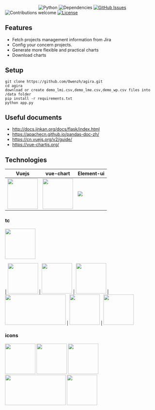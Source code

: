 &nbsp;&nbsp;&nbsp;&nbsp;&nbsp;&nbsp;&nbsp;&nbsp;&nbsp;&nbsp;&nbsp;&nbsp;&nbsp;
&nbsp;&nbsp;&nbsp;&nbsp;&nbsp;&nbsp;&nbsp;&nbsp;&nbsp;&nbsp;&nbsp;&nbsp;&nbsp;
![Python](https://img.shields.io/badge/python-v3.5.4-blue.svg)
![Dependencies](https://img.shields.io/badge/dependencies-up%20to%20date-brightgreen.svg)
[![GitHub Issues](https://img.shields.io/github/issues/anfederico/flaskex.svg)](https://github.com/anfederico/flaskex/issues)
![Contributions welcome](https://img.shields.io/badge/contributions-welcome-orange.svg)
[![License](https://img.shields.io/badge/license-MIT-blue.svg)](https://opensource.org/licenses/MIT)


## Features
- Fetch projects management information from Jira
- Config your concern projects.
- Generate more flexible and practical charts
- Download charts

## Setup
``` 
git clone https://github.com/Owenzh/agira.git
cd agira
download or create demo_lmi.csv,demo_lme.csv,demo_wp.csv files into /data folder
pip install -r requirements.txt
python app.py
```

## Useful documents
- http://docs.jinkan.org/docs/flask/index.html
- https://apachecn.github.io/pandas-doc-zh/
- https://cn.vuejs.org/v2/guide/
- https://vue-chartjs.org/

## Technologies

| Vuejs | vue-chart | Element-ui |
| ------ | ------ | ------ |
| <img src="https://vuejs.org/images/logo.png" width=100 height=100 /> | <img src="https://vue-chartjs.org/vue-chartjs.png" width=100 height=100 /> | <img src="https://camo.githubusercontent.com/462f24153b8e8739c8ea71f7102585c4cb0e1575/68747470733a2f2f63646e2e7261776769742e636f6d2f456c656d6546452f656c656d656e742f6465762f656c656d656e745f6c6f676f2e737667" />


### tc
<img src="http://pandas.pydata.org/_static/pandas_logo.png" width=100 height=100 />

| <img src="http://flask.pocoo.org/docs/1.0/_static/flask.png" width=100 height=100 /> | <img src="https://vuejs.org/images/logo.png" width=100 height=100 /> | <img src="https://vue-chartjs.org/vue-chartjs.png" width=100 height=100 />
| <img src="https://camo.githubusercontent.com/462f24153b8e8739c8ea71f7102585c4cb0e1575/68747470733a2f2f63646e2e7261776769742e636f6d2f456c656d6546452f656c656d656e742f6465762f656c656d656e745f6c6f676f2e737667" width=200 height=100 /> | <img src="https://zos.alipayobjects.com/rmsportal/aGpKpuxoGfZqJobMPLvj.svg" width=100 height=100 /> | <img src="https://zos.alipayobjects.com/rmsportal/aGpKpuxoGfZqJobMPLvj.svg" width=100 height=100 />

### icons
<tr>
<td><img src="http://flask.pocoo.org/docs/1.0/_static/flask.png" width=100 height=100 /></td>
<td><img src="https://vuejs.org/images/logo.png" width=100 height=100 /></td>
</tr>
<img src="https://vue-chartjs.org/vue-chartjs.png" width=100 height=100 />
<img src="https://camo.githubusercontent.com/462f24153b8e8739c8ea71f7102585c4cb0e1575/68747470733a2f2f63646e2e7261776769742e636f6d2f456c656d6546452f656c656d656e742f6465762f656c656d656e745f6c6f676f2e737667" width=200 height=100 />
<img src="https://zos.alipayobjects.com/rmsportal/aGpKpuxoGfZqJobMPLvj.svg" width=100 height=100 />
<!-- <svg width="160" height="160" viewBox="0 0 160 160" xmlns="http://www.w3.org/2000/svg"><title>Artboard 6</title><g fill="none" fill-rule="evenodd"><path d="M144.086 80.568c-21.978.43-17.402 14.346-32.89 17.866C95.46 102.01 92.975 60 77.243 60c-15.733 0-19.216 40.806-38.918 68.823l-.56.794L80 154l64.086-37V80.568z" fill="#36A2EB"/><path d="M144.086 79.3C136.726 69.856 131.736 59 121 59c-19 0-14 31-35 31s-23.207-33.346-47-2c-7.58 9.988-13.682 21.124-18.475 31.662L80 154l64.086-37V79.3z" fill="#FFCE56"/><path d="M15.914 92.143C23.124 72.173 26.237 56 40 56c21 0 26 59 44 53s16-38 44-38c5.33 0 10.772 3.263 16.086 8.546V117L80 154l-64.086-37V92.143z" fill-opacity=".8" fill="#FE6184"/><path stroke="#E7E9ED" stroke-width="8" d="M80 6l64.086 37v74L80 154l-64.086-37V43z"/></g></svg> -->

